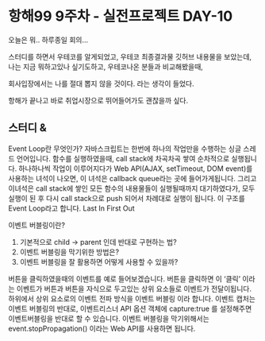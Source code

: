 # 항해99 9주차 - 실전프로젝트 DAY-10

오늘은 뭐.. 하루종일 회의...

스터디를 하면서 우테코를 알게되었고,
우테코 최종결과물 깃허브 내용물을 보았는데, 나는 지금 뭐하고있나 싶기도하고, 우테코나온 분들과 비교해봤을때,

회사입장에서는 나를 절대 뽑지 않을 것이다. 라는 생각이 들었다.

항해가 끝나고 바로 취업시장으로 뛰어들어가도 괜찮을까 싶다.

## 스터디 &

Event Loop란 무엇인가?
자바스크립트는 한번에 하나의 작업만을 수행하는 싱글 스레드 언어입니다.
함수를 실행하였을때, call stack에 차곡차곡 쌓여 순차적으로 실행됩니다. 하나하나씩 작업이 이루어지다가 Web API(AJAX, setTimeout, DOM event)를 사용하는 녀석이 나오면, 이 녀석은 callback queue라는 곳에 들어가게됩니다. 그리고 이녀석은 call stack에 쌓인 모든 함수의 내용물들이 실행될때까지 대기하였다가, 모두 실행이 된 후 다시 call stack으로 push 되어서 차례대로 실행이 됩니다. 이 구조를 Event Loop라고 합니다. Last In First Out

이벤트 버블링이란?

1. 기본적으로 child -> parent 인데 반대로 구현하는 법?
2. 이벤트 버블링을 막기위한 방법은?
3. 이벤트 버블링을 잘 활용하면 어떻게 사용할 수 있을까?

버튼을 클릭하였을때의 이벤트를 예로 들어보겠습니다. 버튼을 클릭하면 이 ‘클릭’ 이라는 이벤트가 버튼과 버튼을 자식으로 두고있는 상위 요소들로 이벤트가 전달이됩니다. 하위에서 상위 요소로의 이벤트 전파 방식을 이벤트 버블링 이라 합니다.
이벤트 캡처는 이벤트 버블링의 반대로, 이벤트리스너 API 옵션 객체에 capture:true 를 설정해주면 이벤트버블링을 반대로 할 수 있습니다.
이벤트 버블링을 막기위해서는 event.stopPropagation() 이라는 Web API를 사용하면 됩니다.
